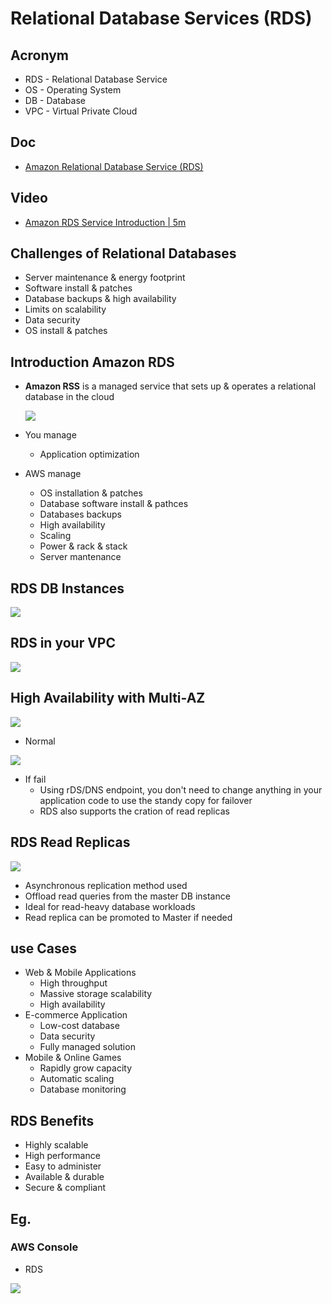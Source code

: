# Relational Database Services (RDS)

## Acronym
* RDS - Relational Database Service
* OS - Operating System
* DB - Database
* VPC - Virtual Private Cloud

## Doc
* [Amazon Relational Database Service (RDS)](https://aws.amazon.com/rds/)

## Video 
* [Amazon RDS Service Introduction | 5m](https://www.aws.training/Details/Video?id=36900)

## Challenges of Relational Databases
* Server maintenance & energy footprint
* Software install & patches
* Database backups & high availability
* Limits on scalability
* Data security
* OS install & patches

## Introduction Amazon RDS
* **Amazon RSS** is a managed service that sets up & operates a relational database in the 
  cloud
  
  [<img src="https://i.imgur.com/BN32DhT.png">](https://i.imgur.com/BN32DhT.png)
  
* You manage
    * Application optimization
    
* AWS manage
    * OS installation & patches
    * Database software install & pathces
    * Databases backups
    * High availability
    * Scaling
    * Power & rack & stack
    * Server mantenance
    
## RDS DB Instances
[<img src="https://i.imgur.com/8G5961o.png">](https://i.imgur.com/8G5961o.png)

## RDS in your VPC
[<img src="https://i.imgur.com/551POyH.png">](https://i.imgur.com/551POyH.png)

## High Availability with Multi-AZ
[<img src="https://i.imgur.com/OAtTHHv.png">](https://i.imgur.com/OAtTHHv.png)
* Normal

[<img src="https://i.imgur.com/wql0Wmc.png">](https://i.imgur.com/wql0Wmc.png)
* If fail
    * Using rDS/DNS endpoint, you don't need to change anything in your application code
      to use the standy copy for failover
    * RDS also supports the cration of read replicas
    
## RDS Read Replicas
[<img src="https://i.imgur.com/mHC0V1q.png">](https://i.imgur.com/mHC0V1q.png)

* Asynchronous replication method used
* Offload read queries from the master DB instance
* Ideal for read-heavy database workloads
* Read replica can be promoted to Master if needed

## use Cases
* Web & Mobile Applications
    * High throughput
    * Massive storage scalability
    * High availability
* E-commerce Application
    * Low-cost database
    * Data security
    * Fully managed solution
* Mobile & Online Games
    * Rapidly grow capacity
    * Automatic scaling
    * Database monitoring
    
## RDS Benefits
* Highly scalable
* High performance
* Easy to administer
* Available & durable
* Secure & compliant

## Eg.
### AWS Console
* RDS

[<img src="https://i.imgur.com/mz0JUUN.png">](https://i.imgur.com/mz0JUUN.png)
